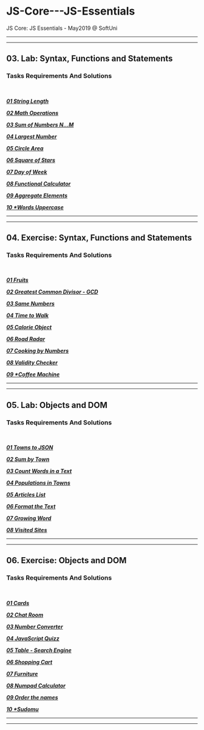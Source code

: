 # JS-Core---JS-Essentials
JS Core:  JS Essentials - May2019 @ SoftUni

---
---


## 03. Lab: Syntax, Functions and Statements

### Tasks Requirements And Solutions
<br>

***<a title="01 String Length" href="https://github.com/TsvetanNikolov123/JS-Core---JS-Essentials/tree/master/03%20Syntax%20Functions%20And%20Statements#0301-string-length">01 String Length</a>***
 
***<a title="02 Math Operations" href="https://github.com/TsvetanNikolov123/JS-Core---JS-Essentials/tree/master/03%20Syntax%20Functions%20And%20Statements#0302-math-operations">02 Math Operations</a>***

***<a title="03 Sum of Numbers N…M" href="https://github.com/TsvetanNikolov123/JS-Core---JS-Essentials/tree/master/03%20Syntax%20Functions%20And%20Statements#0303-sum-of-numbers-nm">03 Sum of Numbers N…M</a>***

***<a title="04 Largest Number" href="https://github.com/TsvetanNikolov123/JS-Core---JS-Essentials/tree/master/03%20Syntax%20Functions%20And%20Statements#0304-largest-number">04 Largest Number</a>***

***<a title="05 Circle Area" href="https://github.com/TsvetanNikolov123/JS-Core---JS-Essentials/tree/master/03%20Syntax%20Functions%20And%20Statements#0305-circle-area">05 Circle Area</a>***

***<a title="06 Square of Stars" href="https://github.com/TsvetanNikolov123/JS-Core---JS-Essentials/tree/master/03%20Syntax%20Functions%20And%20Statements#0306-square-of-stars">06 Square of Stars</a>***

***<a title="07 Day of Week" href="https://github.com/TsvetanNikolov123/JS-Core---JS-Essentials/tree/master/03%20Syntax%20Functions%20And%20Statements#0307-day-of-week">07 Day of Week</a>***

***<a title="08 Functional Calculator" href="https://github.com/TsvetanNikolov123/JS-Core---JS-Essentials/tree/master/03%20Syntax%20Functions%20And%20Statements#0308-functional-calculator">08 Functional Calculator</a>***

***<a title="09 Aggregate Elements" href="https://github.com/TsvetanNikolov123/JS-Core---JS-Essentials/tree/master/03%20Syntax%20Functions%20And%20Statements#0309-aggregate-elements">09 Aggregate Elements</a>***

***<a title="10 Words Uppercase" href="https://github.com/TsvetanNikolov123/JS-Core---JS-Essentials/tree/master/03%20Syntax%20Functions%20And%20Statements#0310-words-uppercase">10 \*Words Uppercase</a>***

---
---

## 04. Exercise: Syntax, Functions and Statements

### Tasks Requirements And Solutions
<br/>

***<a title="01 Fruits" href="https://github.com/TsvetanNikolov123/JS-Core---JS-Essentials/tree/master/04%20Exercise%20Syntax%20Functions%20And%20Statements#0401-fruit">01 Fruits</a>***

***<a title="02 Greatest Common Divisor - GCD" href="https://github.com/TsvetanNikolov123/JS-Core---JS-Essentials/tree/master/04%20Exercise%20Syntax%20Functions%20And%20Statements#0402-greatest-common-divisor---gcd">02 Greatest Common Divisor - GCD</a>***

***<a title="03 Same Numbers" href="https://github.com/TsvetanNikolov123/JS-Core---JS-Essentials/tree/master/04%20Exercise%20Syntax%20Functions%20And%20Statements#0403-same-numbers">03 Same Numbers</a>***

***<a title="04 Time to Walk" href="https://github.com/TsvetanNikolov123/JS-Core---JS-Essentials/tree/master/04%20Exercise%20Syntax%20Functions%20And%20Statements#0404-time-to-walk">04 Time to Walk</a>***

***<a title="05 Calorie Object" href="https://github.com/TsvetanNikolov123/JS-Core---JS-Essentials/tree/master/04%20Exercise%20Syntax%20Functions%20And%20Statements#0405-calorie-object">05 Calorie Object</a>***

***<a title="06 Road Radar" href="https://github.com/TsvetanNikolov123/JS-Core---JS-Essentials/tree/master/04%20Exercise%20Syntax%20Functions%20And%20Statements#0406-road-radar">06 Road Radar</a>***

***<a title="07 Cooking by Numbers" href="https://github.com/TsvetanNikolov123/JS-Core---JS-Essentials/tree/master/04%20Exercise%20Syntax%20Functions%20And%20Statements#0407-cooking-by-numbers">07 Cooking by Numbers</a>***

***<a title="08 Validity Checker" href="https://github.com/TsvetanNikolov123/JS-Core---JS-Essentials/tree/master/04%20Exercise%20Syntax%20Functions%20And%20Statements#0408-validity-checker">08 Validity Checker</a>***

***<a title="09 Coffee Machine" href="https://github.com/TsvetanNikolov123/JS-Core---JS-Essentials/tree/master/04%20Exercise%20Syntax%20Functions%20And%20Statements#0409-coffee-machine">09 \*Coffee Machine</a>***

---
---

## 05. Lab: Objects and DOM

### Tasks Requirements And Solutions
<br/>

***<a title="01 Towns to JSON" href="https://github.com/TsvetanNikolov123/JS-Core---JS-Essentials/tree/master/04%20Exercise%20Syntax%20Functions%20And%20Statements#0401-fruit">01 Towns to JSON</a>***

***<a title="02 Sum by Town" href="https://github.com/TsvetanNikolov123/JS-Core---JS-Essentials/tree/master/05%20Document%20Object%20Model#0502-sum-by-town">02 Sum by Town</a>***

***<a title="03 Count Words in a Text" href="https://github.com/TsvetanNikolov123/JS-Core---JS-Essentials/tree/master/05%20Document%20Object%20Model#0503-count-words-in-a-text">03 Count Words in a Text</a>***

***<a title="04 Populations in Towns" href="https://github.com/TsvetanNikolov123/JS-Core---JS-Essentials/tree/master/05%20Document%20Object%20Model#0504-populations-in-towns">04 Populations in Towns</a>***

***<a title="05 Articles List" href="https://github.com/TsvetanNikolov123/JS-Core---JS-Essentials/tree/master/05%20Document%20Object%20Model#0505-articles-list">05 Articles List</a>***

***<a title="06 Format the Text" href="https://github.com/TsvetanNikolov123/JS-Core---JS-Essentials/tree/master/05%20Document%20Object%20Model#0506-format-the-text">06 Format the Text</a>***

***<a title="07 Growing Word" href="https://github.com/TsvetanNikolov123/JS-Core---JS-Essentials/tree/master/05%20Document%20Object%20Model#0607-growing-word">07 Growing Word</a>***

***<a title="08 Visited Sites" href="https://github.com/TsvetanNikolov123/JS-Core---JS-Essentials/tree/master/05%20Document%20Object%20Model#0508-visited-sites">08 Visited Sites</a>***

---
---

## 06. Exercise: Objects and DOM

### Tasks Requirements And Solutions
<br/>

***<a title="01 Cards" href="https://github.com/TsvetanNikolov123/JS-Core---JS-Essentials/tree/master/06%20Exercise%20Objects%20And%20DOM#0601-cards">01 Cards</a>***

***<a title="02 Chat Room" href="https://github.com/TsvetanNikolov123/JS-Core---JS-Essentials/tree/master/06%20Exercise%20Objects%20And%20DOM#0602-chat-room">02 Chat Room</a>***

***<a title="03 Number Converter" href="https://github.com/TsvetanNikolov123/JS-Core---JS-Essentials/tree/master/06%20Exercise%20Objects%20And%20DOM#0603-number-converter">03 Number Converter</a>***

***<a title="04 JavaScript Quizz" href="https://github.com/TsvetanNikolov123/JS-Core---JS-Essentials/tree/master/06%20Exercise%20Objects%20And%20DOM#0604-javascript-quizz">04 JavaScript Quizz</a>***

***<a title="05 Table - Search Engine" href="https://github.com/TsvetanNikolov123/JS-Core---JS-Essentials/tree/master/06%20Exercise%20Objects%20And%20DOM#0605-table---search-engine">05 Table - Search Engine</a>***

***<a title="06 Shopping Cart" href="https://github.com/TsvetanNikolov123/JS-Core---JS-Essentials/tree/master/06%20Exercise%20Objects%20And%20DOM#0606-shopping-cart">06 Shopping Cart</a>***

***<a title="07 Furniture" href="https://github.com/TsvetanNikolov123/JS-Core---JS-Essentials/tree/master/06%20Exercise%20Objects%20And%20DOM#0607-furniture">07 Furniture</a>***

***<a title="08 Numpad Calculator" href="https://github.com/TsvetanNikolov123/JS-Core---JS-Essentials/tree/master/06%20Exercise%20Objects%20And%20DOM#0608-numpad-calculator">08 Numpad Calculator</a>***

***<a title="09 Order the names" href="https://github.com/TsvetanNikolov123/JS-Core---JS-Essentials/tree/master/06%20Exercise%20Objects%20And%20DOM#0609-order-the-names">09 Order the names</a>***

***<a title="10 Sudomu" href="https://github.com/TsvetanNikolov123/JS-Core---JS-Essentials/tree/master/06%20Exercise%20Objects%20And%20DOM#0610--sudomu">10 \*Sudomu</a>***

---
---